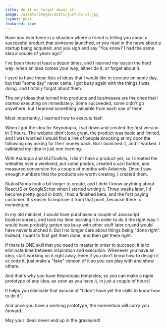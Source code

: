 ```yaml
---
title: do it or forget about it!
image: /assets/images/posts/just-do-it.jpg
layout: post
featured: true
---
```


Have you ever been in a situation where a friend is telling you about a successful product that someone launched, or you read in the news about a startup being acquired, and you sigh and say "You know? I had the same idea a couple of years ago!"

I've been there at least a dozen times, and I learned my lesson the hard way: when an idea comes your way, either do it, or forget about it.

I used to have those lists of ideas that I would like to execute on some day, but that "some day" never came. I got busy again with the things I was doing, and I totally forgot about them.

The only ideas that turned into products and businesses are the ones that I started executing on immediately. Some succeeded, some didn't go anywhere, but I learned something valuable from each one of them.

Most importantly, I learned how to execute fast!

When I got the idea for Keynotopia, I sat down and created the first version in 3 hours. The website didn't look great, the product was basic and limited, and I was worried I would find a line of people knocking at my door the following day asking for their money back. But I launched it, and it worked. I validated my idea in just one evening.

With Axutopia and GUIToolkits, I didn't have a product yet, so I created the websites over a weekend, put some photos, created a cart button, and measured conversion for a couple of months with Adwords. Once I saw enough numbers that the products are worth creating, I created them.

StatusPanda took a bit longer to create, and I didn't know anything about ReactJS or GoogleScript when I started writing it. Three weeks later, I'd become pretty good in both, I had a finished beta, and the first paying customer. It's easier to improve it from that point, because there is momentum!

In my old mindset, I would have purchased a couple of Javascript books/courses, and took my time learning it in order to do it the right way. I would have probably gotten too busy with other stuff later on,and would have never launched it. But I no longer care about things being "done right". Instead, I want to first get them done, and then get them right.

If there is ONE skill that you need to master in order to succeed, it is to eliminate time between inspiration and execution. Whenever you have an idea, start working on it right away. Even if you don't know how to design it or code it, just make a "fake" version of it so you can play with and show others.

And that's why you have Keynotopia templates; so you can make a rapid prototype of any idea, as soon as you have it, in just a couple of hours!

It helps you eliminate that excuse of "I don't have yet the skills to know how to do it".

And once you have a working prototype, the momentum will carry you forward.

May your ideas never end up in the graveyard!